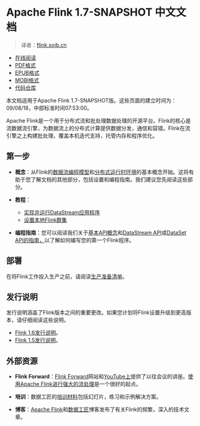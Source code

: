 

# Apache Flink 1.7-SNAPSHOT 中文文档

> 译者：[flink.sojb.cn](https://flink.sojb.cn/)

+ [在线阅读](http://flink.apachecn.org/docs/1.7-SNAPSHOT/)
+ [PDF格式](https://www.gitbook.com/download/pdf/book/wizardforcel/flink-17s-doc)
+ [EPUB格式](https://www.gitbook.com/download/epub/book/wizardforcel/flink-17s-doc)
+ [MOBI格式](https://www.gitbook.com/download/mobi/book/wizardforcel/flink-17s-doc)
+ [代码仓库](https://github.com/apachecn/flink-doc-zh)

本文档适用于Apache Flink 1.7-SNAPSHOT版。这些页面的建立时间为：09/08/18，中部标准时间07:53:00。

Apache Flink是一个用于分布式流和批处理数据处理的开源平台。Flink的核心是流数据流引擎，为数据流上的分布式计算提供数据分发，通信和容错。Flink在流引擎之上构建批处理，覆盖本机迭代支持，托管内存和程序优化。

## 第一步

*   **概念**：从Flink的[数据流编程模型](https://flink.sojb.cn/concepts/programming-model.html)和[分布式运行时环境](https://flink.sojb.cn/concepts/runtime.html)的基本概念开始。这将有助于您了解文档的其他部分，包括设置和编程指南。我们建议您先阅读这些部分。

*   **教程**：
    *   [实现并运行DataStream应用程序](https://flink.sojb.cn/tutorials/datastream_api.html)
    *   [设置本地Flink群集](https://flink.sojb.cn/tutorials/local_setup.html)
*   **编程指南**：您可以阅读我们关于[基本API概念](https://flink.sojb.cn/dev/api_concepts.html)和[DataStream API](https://flink.sojb.cn/dev/datastream_api.html)或[DataSet API的指南，](https://flink.sojb.cn/dev/batch/index.html)以了解如何编写您的第一个Flink程序。

## 部署

在将Flink工作投入生产之前，请阅读[生产准备清单](https://flink.sojb.cn/ops/production_ready.html)。

## 发行说明

发行说明涵盖了Flink版本之间的重要更改。如果您计划将Flink设置升级到更高版本，请仔细阅读这些说明。

*   [Flink 1.6发行说明](https://flink.sojb.cn/release-notes/flink-1.6.html)。
*   [Flink 1.5发行说明](https://flink.sojb.cn/release-notes/flink-1.5.html)。

## 外部资源

*   **Flink Forward**：[Flink Forward](http://flink-forward.org/)网站和[YouTube上](https://www.youtube.com/channel/UCY8_lgiZLZErZPF47a2hXMA)提供了以往会议的讲座。[使用Apache Flink进行强大的流处理](http://2016.flink-forward.org/kb_sessions/robust-stream-processing-with-apache-flink/)是一个很好的起点。

*   **培训**：数据工匠的[培训材料](http://training.data-artisans.com/)包括幻灯片，练习和示例解决方案。

*   **博客**：[Apache Flink](https://flink.apache.org/blog/)和[数据工匠](https://data-artisans.com/blog/)博客发布了有关Flink的频繁，深入的技术文章。

